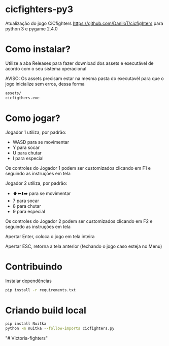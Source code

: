 # cicfighters-py3
Atualização do jogo CiCfighters https://github.com/DaniloT/cicfighters para python 3 e pygame 2.4.0

# Como instalar?
Utilize a aba Releases para fazer download dos assets e executável de acordo com o seu sistema operacional

AVISO: Os assets precisam estar na mesma pasta do executavél para que o jogo inicialize sem erros, dessa forma

```txt
assets/
cicfigthers.exe
```

# Como jogar?

Jogador 1 utiliza, por padrão:
- WASD para se movimentar
- Y para socar
- U para chutar
- I para especial

Os controles do Jogador 1 podem ser customizados clicando em F1 e seguindo as instruções em tela

Jogador 2 utiliza, por padrão:
- ⬆️⬅️⬇️➡️ para se movimentar
- 7 para socar
- 8 para chutar
- 9 para especial

Os controles do Jogador 2 podem ser customizados clicando em F2 e seguindo as instruções em tela

Apertar Enter, coloca o jogo em tela inteira

Apertar ESC, retorna a tela anterior (fechando o jogo caso esteja no Menu)

# Contribuindo

Instalar dependências

```bash
pip install -r requirements.txt
```

# Criando build local

```bash
pip install Nuitka
python -m nuitka --follow-imports cicfighters.py
```
"# Victoria-fighters" 
